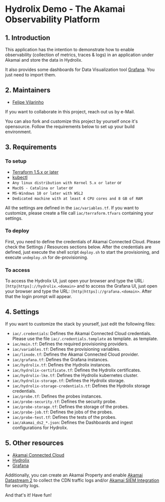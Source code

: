 # Hydrolix Demo - The Akamai Observability Platform

## 1. Introduction
This application has the intention to demonstrate how to enable observability (collection of metrics, traces & logs) in 
an application under Akamai and store the data in Hydrolix.

It also provides some dashboards for Data Visualization tool [Grafana](https://www.grafana.com). You just need to import 
them.

## 2. Maintainers
- [Felipe Vilarinho](https://www.linkedin.com/in/fvilarinho)

If you want to collaborate in this project, reach out us by e-Mail.

You can also fork and customize this project by yourself once it's opensource. Follow the requirements below to set up 
your build environment.

## 3. Requirements

### To setup
- [Terraform 1.5.x or later](https://www.terraform.io/)
- [kubectl](https://kubernetes.io/docs/reference/kubectl/kubect)
- `Any linux distribution with Kernel 5.x or later` or
- `MacOS - Catalina or later` or
- `MS-Windows 10 or later with WSL2`
- `Dedicated machine with at least 4 CPU cores and 8 GB of RAM`

All the settings are defined in the `iac/variables.tf`. If you want to customize, please create a file call 
`iac/terraform.tfvars` containing your settings.

### To deploy
First, you need to define the credentials of Akamai Connected Cloud. Please check the Settings / Resources sections 
below.
After the credentials are defined, just execute the shell script `deploy.sh` to start the provisioning, and execute 
`undeploy.sh` for de-provisioning.

### To access
To access the Hydrolix UI, just open your browser and type the URL: `[http|https]://hydrolix.<domain>` and to access the
Grafana UI, just open your browser and type the URL: `[http|https]://grafana.<domain>`. After that the login prompt will
appear.

## 4. Settings
If you want to customize the stack by yourself, just edit the following files:
- `iac/.credentials`: Defines the Akamai Connected Cloud credentials. Please use the file `iac/.credentials.template` as
template.
as template.
- `iac/main.tf`: Defines the required provisioning providers.
- `iac/variables.tf`: Defines the provisioning variables.
- `iac/linode.tf`: Defines the Akamai Connected Cloud provider.
- `iac/grafana.tf`: Defines the Grafana instances.
- `iac/hydrolix.tf`: Defines the Hydrolix instances.
- `iac/hydrolix-certificate.tf`: Defines the Hydrolix certificates.
- `iac/hydrolix-lke.tf`: Defines the Hydrolix kubernetes cluster.
- `iac/hydrolix-storage.tf`: Defines the Hydrolix storage.
- `iac/hydrolix-storage-credentials.tf`: Defines the Hydrolix storage credentials.
- `iac/probe.tf`: Defines the probes instances.
- `iac/probe-security.tf`: Defines the security probe.
- `iac/probe-storage.tf`: Defines the storage of the probes.
- `iac/probe-job.tf`: Defines the jobs of the probes.
- `iac/probe-test.tf`: Defines the tests of the probes.
- `iac/akamai_ds2_*.json`: Defines the Dashboards and ingest configurations for Hydrolix.

## 5. Other resources
- [Akamai Connected Cloud](https://www.linode.com/)
- [Hydrolix](https://www.hydrolix.io/)
- [Grafana](https://www.grafana.com/)

Additionally, you can create an Akamai Property and enable [Akamai Datastream 2](https://techdocs.akamai.com/datastream2/docs/welcome-datastream2)
to collect the CDN traffic logs and/or [Akamai SIEM Integration](https://techdocs.akamai.com/siem-integration/docs/welcome-siem-integration)
for security logs.

And that's it! Have fun!